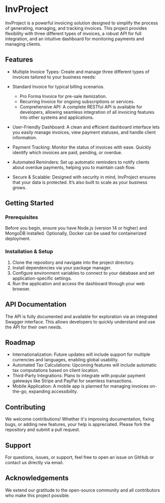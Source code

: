 # InvProject
InvProject is a powerful invoicing solution designed to simplify the process of generating, managing, and tracking invoices. This project provides flexibility with three different types of invoices, a robust API for full integration, and an intuitive dashboard for monitoring payments and managing clients.

## Features
* Multiple Invoice Types: Create and manage three different types of invoices tailored to your business needs:

* Standard Invoice for typical billing scenarios.
  * Pro Forma Invoice for pre-sale itemization.
  * Recurring Invoice for ongoing subscriptions or services.
  * Comprehensive API: A complete RESTful API is available for developers, allowing seamless integration of all invoicing features into other systems and applications.

* User-Friendly Dashboard: A clean and efficient dashboard interface lets you easily manage invoices, view payment statuses, and handle client information.

* Payment Tracking: Monitor the status of invoices with ease. Quickly identify which invoices are paid, pending, or overdue.

* Automated Reminders: Set up automatic reminders to notify clients about overdue payments, helping you to maintain cash flow.

* Secure & Scalable: Designed with security in mind, InvProject ensures that your data is protected. It’s also built to scale as your business grows.

## Getting Started
### Prerequisites
Before you begin, ensure you have Node.js (version 14 or higher) and MongoDB installed. Optionally, Docker can be used for containerized deployment.

### Installation & Setup
1. Clone the repository and navigate into the project directory.
2. Install dependencies via your package manager.
3. Configure environment variables to connect to your database and set application-specific settings.
4. Run the application and access the dashboard through your web browser.

## API Documentation
The API is fully documented and available for exploration via an integrated Swagger interface. This allows developers to quickly understand and use the API for their own needs.

## Roadmap
* Internationalization: Future updates will include support for multiple currencies and languages, enabling global usability.
* Automated Tax Calculations: Upcoming features will include automatic tax computations based on client location.
* Third-Party Integrations: Plans to integrate with popular payment gateways like Stripe and PayPal for seamless transactions.
* Mobile Application: A mobile app is planned for managing invoices on-the-go, expanding accessibility.

## Contributing
We welcome contributions! Whether it's improving documentation, fixing bugs, or adding new features, your help is appreciated. Please fork the repository and submit a pull request.

## Support
For questions, issues, or support, feel free to open an issue on GitHub or contact us directly via email.


## Acknowledgements
We extend our gratitude to the open-source community and all contributors who make this project possible.
